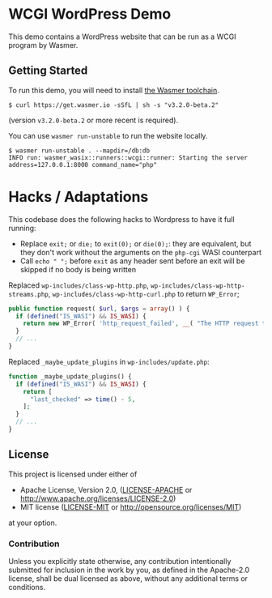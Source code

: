 # WCGI WordPress Demo

This demo contains a WordPress website that can be run as a WCGI program by
Wasmer.

## Getting Started

To run this demo, you will need to install [the Wasmer toolchain][install].

```console
$ curl https://get.wasmer.io -sSfL | sh -s "v3.2.0-beta.2"
```

(version `v3.2.0-beta.2` or more recent is required).

You can use `wasmer run-unstable` to run the website locally.

```console
$ wasmer run-unstable . --mapdir=/db:db
INFO run: wasmer_wasix::runners::wcgi::runner: Starting the server address=127.0.0.1:8000 command_name="php"
```

# Hacks / Adaptations

This codebase does the following hacks to Wordpress to have it full running:

* Replace `exit;` or `die;` to `exit(0);` or `die(0);`: they are equivalent, but they don't work without the arguments on the `php-cgi` WASI counterpart
* Call `echo " ";` before `exit` as any header sent before an exit will be skipped if no body is being written

Replaced `wp-includes/class-wp-http.php`, `wp-includes/class-wp-http-streams.php`, `wp-includes/class-wp-http-curl.php` to return `WP_Error`;

```php
public function request( $url, $args = array() ) {
  if (defined("IS_WASI") && IS_WASI) {
    return new WP_Error( 'http_request_failed', __( "The HTTP request to $url failed." ) );
  }
  // ...
}
```

Replaced `_maybe_update_plugins` in `wp-includes/update.php`:

```php
function _maybe_update_plugins() {
  if (defined("IS_WASI") && IS_WASI) {
    return [
      "last_checked" => time() - 5,
    ];
  }
  // ...
}
```

## License

This project is licensed under either of

- Apache License, Version 2.0, ([LICENSE-APACHE](./LICENSE-APACHE.md) or
  <http://www.apache.org/licenses/LICENSE-2.0>)
- MIT license ([LICENSE-MIT](./LICENSE-MIT.md) or
   <http://opensource.org/licenses/MIT>)

at your option.

### Contribution

Unless you explicitly state otherwise, any contribution intentionally
submitted for inclusion in the work by you, as defined in the Apache-2.0
license, shall be dual licensed as above, without any additional terms or
conditions.

[install]: https://docs.wasmer.io/ecosystem/wasmer/getting-started
